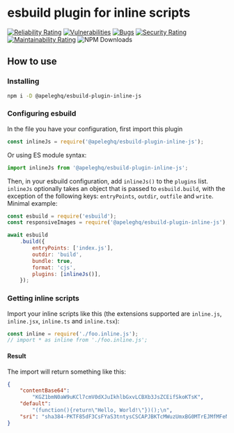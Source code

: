 # esbuild plugin for inline scripts

 [![Reliability Rating](https://sonarcloud.io/api/project_badges/measure?project=Exact-Realty_esbuild-plugin-inline-js&metric=reliability_rating)](https://sonarcloud.io/summary/new_code?id=Exact-Realty_esbuild-plugin-inline-js)
 [![Vulnerabilities](https://sonarcloud.io/api/project_badges/measure?project=Exact-Realty_esbuild-plugin-inline-js&metric=vulnerabilities)](https://sonarcloud.io/summary/new_code?id=Exact-Realty_esbuild-plugin-inline-js)
 [![Bugs](https://sonarcloud.io/api/project_badges/measure?project=Exact-Realty_esbuild-plugin-inline-js&metric=bugs)](https://sonarcloud.io/summary/new_code?id=Exact-Realty_esbuild-plugin-inline-js)
 [![Security Rating](https://sonarcloud.io/api/project_badges/measure?project=Exact-Realty_esbuild-plugin-inline-js&metric=security_rating)](https://sonarcloud.io/summary/new_code?id=Exact-Realty_esbuild-plugin-inline-js)
 [![Maintainability Rating](https://sonarcloud.io/api/project_badges/measure?project=Exact-Realty_esbuild-plugin-inline-js&metric=sqale_rating)](https://sonarcloud.io/summary/new_code?id=Exact-Realty_esbuild-plugin-inline-js)
 ![NPM Downloads](https://img.shields.io/npm/dw/@apeleghq/esbuild-plugin-inline-js?style=flat-square)

## How to use

### Installing

```sh
npm i -D @apeleghq/esbuild-plugin-inline-js
```

### Configuring esbuild

In the file you have your configuration, first import this plugin

```js
const inlineJs = require('@apeleghq/esbuild-plugin-inline-js');
```

Or using ES module syntax:

```js
import inlineJs from '@apeleghq/esbuild-plugin-inline-js';
```

Then, in your esbuild configuration, add `inlineJs()` to the `plugins` list. `inlineJs` optionally takes an object that is passed to `esbuild.build`, with the exception of the following keys: `entryPoints`, `outdir`, `outfile` and `write`. Minimal example:

```js
const esbuild = require('esbuild');
const responsiveImages = require('@apeleghq/esbuild-plugin-inline-js');

await esbuild
	.build({
		entryPoints: ['index.js'],
		outdir: 'build',
		bundle: true,
		format: 'cjs',
		plugins: [inlineJs()],
	});
```

### Getting inline scripts

Import your inline scripts like this (the extensions supported are `inline.js`, `inline.jsx`, `inline.ts` and `inline.tsx`):

```js
const inline = require('./foo.inline.js');
// import * as inline from './foo.inline.js';
```

#### Result

The import will return something like this:

```json
{
	"contentBase64":
		"KGZ1bmN0aW9uKCl7cmV0dXJuIkhlbGxvLCBXb3JsZCEifSkoKTsK",
	"default":
		"(function(){return\"Hello, World!\"})();\n",
	"sri": "sha384-PKTF85dF3CsFYaS3tntysCSCAPJBKTcMWuzUmxBG0MTrEJMfMFeNSUo+KQGaqzp3"
}
```
